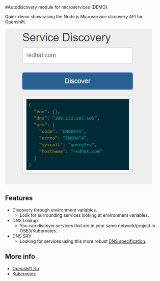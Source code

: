 #Autodiscovery module for microservices (DEMO).

Quick demo showcasing the Node.js Microservice discovery API for Openshift.

![](https://github.com/cesarvr/microservice-discovery-demo/blob/master/docs/captura.PNG)


## Features

- Discovery through environment variables.
  - Look for surrounding services looking at environment variables.
- DNS Lookup
  - You can discover services that are in your same network/project in OSE3/Kubernetes.
- DNS SRV
  - Looking for services using this more robust [DNS specification](https://en.wikipedia.org/wiki/SRV_record). 

## More info

- [Openshift 3.x](https://docs.openshift.com/enterprise/3.0/getting_started/index.html)
- [Kubernetes](http://kubernetes.io/docs/user-guide/servicesSS)
